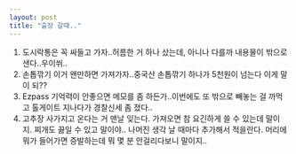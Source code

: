 ```yaml
---
layout: post
title: "출장 갈때.."
---
```


1. 도시락통은 꼭 싸들고 가자..허름한 거 하나 샀는데, 아니나 다를까 내용물이 밖으로 샌다..우이쒸..
2. 손톱깎기 이거 왠만하면 가져가자..중국산 손톱깎기 하나가 5천원이 넘는다 이게 말이 되??
3. Ezpass 기억력이 안좋으면 메모를 좀 하든가..이번에도 또 밖으로 빼놓는 걸 까먹고 톨게이트 지나다가 경찰신세 좀 졌다..
4. 고추장 사가지고 온다는 거 맨날 잊는다. 가져오면 참 요긴하게 쓸 수 있는데 말이지. 찌개도 끓일 수 있고 말이야..
나머진 생각 날 때마다 추가해서 적을란다. 머리에 뭐가 들어가면 증발하는데 뭐 몇 분 안걸리다보니 말이지..




